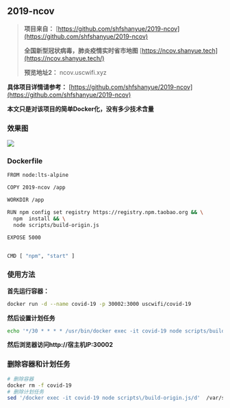 ##  2019-ncov

>  **项目来自：** [https://github.com/shfshanyue/2019-ncov](https://github.com/shfshanyue/2019-ncov)
>
> **全国新型冠状病毒，肺炎疫情实时省市地图** [https://ncov.shanyue.tech](https://ncov.shanyue.tech/)
>
> **预览地址2：** ncov.uscwifi.xyz

**具体项目详情请参考：**  [https://github.com/shfshanyue/2019-ncov](https://github.com/shfshanyue/2019-ncov)

**本文只是对该项目的简单Docker化，没有多少技术含量**

### 效果图

![](https://img02.sogoucdn.com/app/a/100520146/81E8D79984F296F78C4A04508947EC06)

### Dockerfile

```bash
FROM node:lts-alpine

COPY 2019-ncov /app

WORKDIR /app

RUN npm config set registry https://registry.npm.taobao.org && \
  npm  install && \
  node scripts/build-origin.js

EXPOSE 5000


CMD [ "npm", "start" ]
```

### 使用方法

**首先运行容器：** 

```bash
docker run -d --name covid-19 -p 30002:3000 uscwifi/covid-19
```

**然后设置计划任务**

```bash
echo '*/30 * * * * /usr/bin/docker exec -it covid-19 node scripts/build-origin.js &> /dev/null' >> /var/spool/cron/root 
```

**然后浏览器访问http://宿主机IP:30002** 

### 删除容器和计划任务

```bash
# 删除容器
docker rm -f covid-19 
# 删除计划任务
sed '/docker exec -it covid-19 node scripts\/build-origin.js/d'  /var/spool/cron/root -i
```


